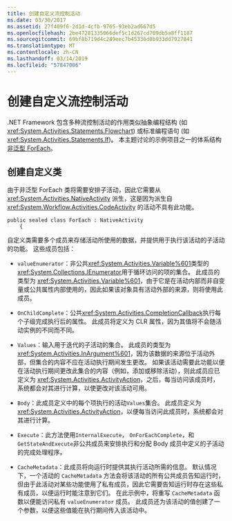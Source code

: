 ```yaml
---
title: 创建自定义流控制活动
ms.date: 03/30/2017
ms.assetid: 27f409f6-2d1d-4cfb-9765-93eb2ad667d5
ms.openlocfilehash: 2be47281335066def5c1d267cd709db5a8ff1187
ms.sourcegitcommit: 69bf8b719d4c289eec7b45336d0b933dd7927841
ms.translationtype: MT
ms.contentlocale: zh-CN
ms.lasthandoff: 03/14/2019
ms.locfileid: "57847006"
---
```

# <a name="creating-custom-flow-control-activities"></a>创建自定义流控制活动
.NET Framework 包含多种流控制活动的作用类似抽象编程结构 (如<xref:System.Activities.Statements.Flowchart>) 或标准编程语句 (如<xref:System.Activities.Statements.If>)。 本主题讨论的示例项目之一的体系结构[非泛型 ForEach](./samples/non-generic-foreach.md)。  
  
## <a name="creating-the-custom-class"></a>创建自定义类  
 由于非泛型 ForEach 类将需要安排子活动，因此它需要从 <xref:System.Activities.NativeActivity> 派生，这是因为派生自 <xref:System.Workflow.Activities.CodeActivity> 的活动不具有此功能。  
  
```  
public sealed class ForEach : NativeActivity  
    {  
```  
  
 自定义类需要多个成员来存储活动所使用的数据，并提供用于执行该活动的子活动的功能。 这些成员包括：  
  
-   `valueEnumerator`：非公共<xref:System.Activities.Variable%601>类型的<xref:System.Collections.IEnumerator>用于循环访问的项的集合。 此成员的类型为 <xref:System.Activities.Variable%601>，由于它是在活动内部而非自变量或公共属性内部使用的，因此如果该对象具有活动外部的来源，则将使用此成员。  
  
-   `OnChildComplete`：公共<xref:System.Activities.CompletionCallback>执行每个子级完成执行后的属性。 此成员将定义为 CLR 属性，因为其值将不会随活动实例的不同而不同。  
  
-   `Values`：输入用于迭代的子活动的集合。 此成员的类型为 <xref:System.Activities.InArgument%601>，因为该数据的来源位于活动外部，但集合的内容不应在活动执行期间发生更改。 如果该活动需要此功能以便在活动执行期间更改此集合的内容（例如，添加或移除活动），则此成员应已定义为 <xref:System.Activities.ActivityAction>，之后，每当访问该成员时，系统都会对其进行计算，以使更改对该活动可用。  
  
-   `Body`：此成员定义中的每个项执行的活动`Values`集合。 此成员定义为 <xref:System.Activities.ActivityAction>，以便每当访问此成员时，系统都会对其进行计算。  
  
-   `Execute`：此方法使用`InternalExecute`， `OnForEachComplete`，和`GetStateAndExecute`非公共成员来安排执行和分配 Body 成员中定义的子活动的完成处理程序。  
  
-   `CacheMetadata`：此成员将向运行时提供其执行活动所需的信息。 默认情况下，一个活动的 `CacheMetadata` 方法会将该活动的所有公共成员告知运行时，但由于此活动对某些功能使用了私有成员，因此它需要告知运行时存在这些私有成员，以便运行时能注意到它们。 在此示例中，将重写 `CacheMetadata` 函数以便能访问私有 `valueEnumerator` 成员。 此成员还为该活动的值创建了一个参数，以便这些值能在执行期间传入该活动中。
